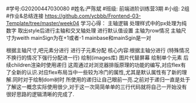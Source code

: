 #学号:G20200447030080
#姓名:严陈斌
#班级: 前端进阶训练营3期
#小组: 2组
#作业&总结连接 https://github.com/ycbbb/Frontend-03-Template/tree/master/week04
学习心得： 
主轴逻辑
处理样式中的px处理为纯数字
取出style后进行主轴和交叉轴处理
进行默认值设置
主轴为row情况
主轴尺寸为weith
mainSign为在+1或者-1
mainbase和mainSgin是一对

根据主轴尺寸,吧元素分进行
进行子元素分配
核心内容:根据主轴分进行  (特殊情况不换行的情况下强行分配进一行)
绘制(images库) 图片代替屏幕
绘制单个元素
后续children渲染时使用递归
这周通过对浏览器排版原理的功能的编写,对应flex有了全新的认识.对应flex布局当中一些较为冷门的属性,尤其是默认属性有了新的理解.同时对于绘制dom树时
所使用的递归让自己眼前一亮.之前对于递归一直是处于了解这一概念实际使用很少,对于这一次简简单单的三行代码就将自己一开始没有很好思路的逻辑清晰的完成了.